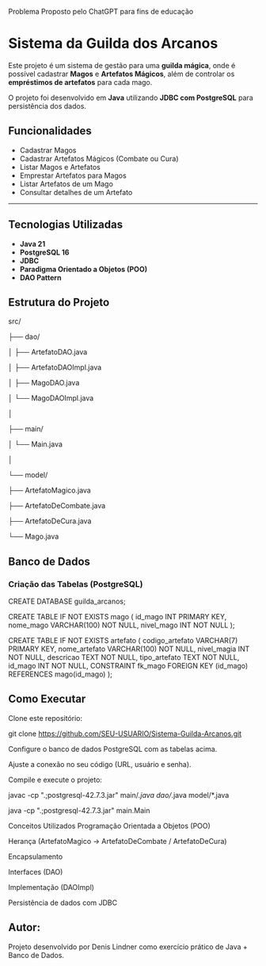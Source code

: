 Problema Proposto pelo ChatGPT para fins de educação

# Sistema da Guilda dos Arcanos

Este projeto é um sistema de gestão para uma **guilda mágica**, onde é possível cadastrar **Magos** e **Artefatos Mágicos**, além de controlar os **empréstimos de artefatos** para cada mago.

O projeto foi desenvolvido em **Java** utilizando **JDBC com PostgreSQL** para persistência dos dados.


## Funcionalidades
- Cadastrar Magos
- Cadastrar Artefatos Mágicos (Combate ou Cura)
- Listar Magos e Artefatos
- Emprestar Artefatos para Magos
- Listar Artefatos de um Mago
- Consultar detalhes de um Artefato

---

## Tecnologias Utilizadas
- **Java 21**
- **PostgreSQL 16**
- **JDBC**
- **Paradigma Orientado a Objetos (POO)**
- **DAO Pattern**


## Estrutura do Projeto
src/

├── dao/

│ ├── ArtefatoDAO.java

│ ├── ArtefatoDAOImpl.java

│ ├── MagoDAO.java

│ └── MagoDAOImpl.java

│

├── main/

│ └── Main.java

│

└── model/

├── ArtefatoMagico.java

├── ArtefatoDeCombate.java

├── ArtefatoDeCura.java

└── Mago.java



## Banco de Dados

### Criação das Tabelas (PostgreSQL)

CREATE DATABASE guilda_arcanos;

CREATE TABLE IF NOT EXISTS mago (
    id_mago INT PRIMARY KEY,
    nome_mago VARCHAR(100) NOT NULL,
    nivel_mago INT NOT NULL
);

CREATE TABLE IF NOT EXISTS artefato (
    codigo_artefato VARCHAR(7) PRIMARY KEY,
    nome_artefato VARCHAR(100) NOT NULL,
    nivel_magia INT NOT NULL,
    descricao TEXT NOT NULL,
    tipo_artefato TEXT NOT NULL,
    id_mago INT NOT NULL,
    CONSTRAINT fk_mago FOREIGN KEY (id_mago) REFERENCES mago(id_mago)
);

## Como Executar
Clone este repositório:

git clone https://github.com/SEU-USUARIO/Sistema-Guilda-Arcanos.git

Configure o banco de dados PostgreSQL com as tabelas acima.

Ajuste a conexão no seu código (URL, usuário e senha).

Compile e execute o projeto:

javac -cp ".;postgresql-42.7.3.jar" main/*.java dao/*.java model/*.java

java -cp ".;postgresql-42.7.3.jar" main.Main

Conceitos Utilizados
Programação Orientada a Objetos (POO)

Herança (ArtefatoMagico → ArtefatoDeCombate / ArtefatoDeCura)

Encapsulamento

Interfaces (DAO)

Implementação (DAOImpl)

Persistência de dados com JDBC

## Autor:
Projeto desenvolvido por Denis Lindner como exercício prático de Java + Banco de Dados.
